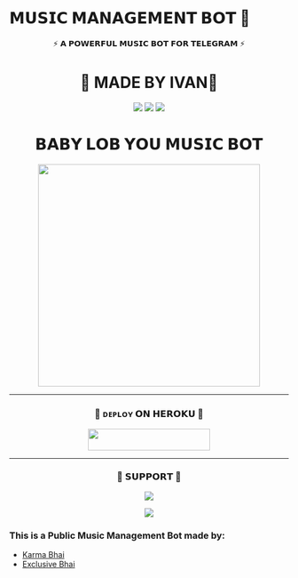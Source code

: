 # 𝗠𝗨𝗦𝗜𝗖 𝗠𝗔𝗡𝗔𝗚𝗘𝗠𝗘𝗡𝗧 𝗕𝗢𝗧 🎵

<p align="center">⚡ 𝗔 𝗣𝗢𝗪𝗘𝗥𝗙𝗨𝗟 𝗠𝗨𝗦𝗜𝗖 𝗕𝗢𝗧 𝗙𝗢𝗥 𝗧𝗘𝗟𝗘𝗚𝗥𝗔𝗠 ⚡</p>

<h1 align="center">👀 MADE BY IVAN👀</h1>

<p align="center">
  <img src="https://user-images.githubusercontent.com/73097560/115834477-dbab4500-a447-11eb-908a-139a6edaec5c.gif">
  <img src="https://readme-typing-svg.herokuapp.com?color=FF0085&width=620&lines=🎶+DEVELOPED+𝗕𝗬+IVAN+💫">
  <img src="https://user-images.githubusercontent.com/73097560/115834477-dbab4500-a447-11eb-908a-139a6edaec5c.gif">
</p>

<h1 align="center"><b>𝗕𝗔𝗕𝗬 𝗟𝗢𝗕 𝗬𝗢𝗨 𝗠𝗨𝗦𝗜𝗖 𝗕𝗢𝗧</b></h1>

<p align="center">
  <a href="https://t.me/Fumked">
    <img src="https://files.catbox.moe/455o3m.jpg" width="400">
  </a>
</p>

---
<h3 align="center">🚀 ᴅᴇᴘʟᴏʏ 𝗢𝗡 𝗛𝗘𝗥𝗢𝗞𝗨 🚀</h3>

<p align="center">
  <a href="https://dashboard.heroku.com/new?template=https://github.com/karmaxexclusive/ZyroMusic">
    <img src="https://img.shields.io/badge/Deploy%20On%20Heroku-blue?style=for-the-badge&logo=Heroku" width="220" height="38.45"/>
  </a>
</p>

---

<h3 align="center">🌟 𝗦𝗨𝗣𝗣𝗢𝗥𝗧 🌟</h3>

<p align="center">
  <a href="https://t.me/My_Logs_Gc">
    <img src="https://img.shields.io/badge/-Support%20Group-blue.svg?style=for-the-badge&logo=Telegram">
  </a>
</p>

<p align="center">
  <a href="https://t.me/Fine_N_OK">
    <img src="https://img.shields.io/badge/-Support%20Channel-blue.svg?style=for-the-badge&logo=Telegram">
  </a>
</p>


### This is a Public **Music Management Bot** made by:  
- [Karma Bhai](https://t.me/Fumked)  
- [Exclusive Bhai](https://t.me/Abt_Exclusive) 
